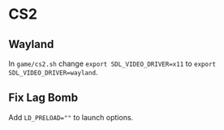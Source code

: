 # CS2

## Wayland

In `game/cs2.sh` change `export SDL_VIDEO_DRIVER=x11` to `export SDL_VIDEO_DRIVER=wayland`.

## Fix Lag Bomb

Add `LD_PRELOAD=""` to launch options.
